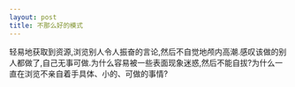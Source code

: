 ```yaml
---
layout: post
title: 不那么好的模式
---
```

轻易地获取到资源,浏览别人令人振奋的言论,然后不自觉地颅内高潮.感叹该做的别人都做了,自己无事可做.为什么容易被一些表面现象迷惑,然后不能自拔?为什么一直在浏览不亲自着手具体、小的、可做的事情?
